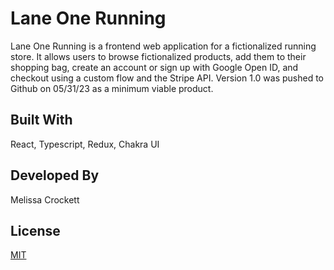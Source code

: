 # Lane One Running

Lane One Running is a frontend web application for a fictionalized running store. It allows users to browse fictionalized products, add them to their shopping bag, create an account or sign up with Google Open ID, and checkout using a custom flow and the Stripe API. Version 1.0 was pushed to Github on 05/31/23 as a minimum viable product. 

## Built With
React, Typescript, Redux, Chakra UI

## Developed By
Melissa Crockett

## License

[MIT](https://choosealicense.com/licenses/mit/)
